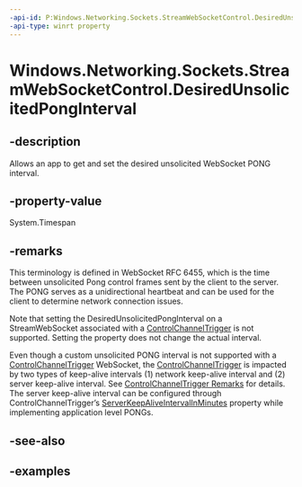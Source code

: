```yaml
---
-api-id: P:Windows.Networking.Sockets.StreamWebSocketControl.DesiredUnsolicitedPongInterval
-api-type: winrt property
---
```


<!-- Property syntax.
public TimeSpan DesiredUnsolicitedPongInterval { get;  set; }
-->

# Windows.Networking.Sockets.StreamWebSocketControl.DesiredUnsolicitedPongInterval

## -description
Allows an app to get and set the desired unsolicited WebSocket PONG interval.
## -property-value
System.Timespan
## -remarks
This terminology is defined in WebSocket RFC 6455, which is the time between unsolicited Pong control frames sent by the client to the server. The PONG serves as a unidirectional heartbeat and can be used for the client to determine network connection issues.  

Note that setting the DesiredUnsolicitedPongInterval on a StreamWebSocket associated with a [ControlChannelTrigger](https://docs.microsoft.com/uwp/api/Windows.Networking.Sockets.ControlChannelTrigger) is not supported. Setting the property does not change the actual interval.

Even though a custom unsolicited PONG interval is not supported with a [ControlChannelTrigger](https://docs.microsoft.com/uwp/api/Windows.Networking.Sockets.ControlChannelTrigger) WebSocket, the [ControlChannelTrigger](https://docs.microsoft.com/uwp/api/Windows.Networking.Sockets.ControlChannelTrigger) is impacted by two types of keep-alive intervals  (1) network keep-alive interval and (2) server keep-alive interval. See [ControlChannelTrigger Remarks](https://docs.microsoft.com/uwp/api/Windows.Networking.Sockets.ControlChannelTrigger#Remarks) for details. The server keep-alive interval can be configured through ControlChannelTrigger’s [ServerKeepAliveIntervalInMinutes](https://docs.microsoft.com/uwp/api/windows.networking.sockets.controlchanneltrigger#Windows_Networking_Sockets_ControlChannelTrigger_ServerKeepAliveIntervalInMinutes) property while implementing application level PONGs. 
## -see-also

## -examples

